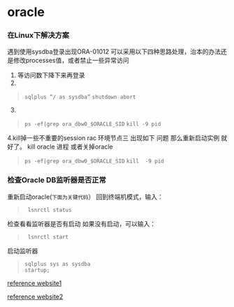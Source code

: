 # oracle
### 在Linux下解决方案
遇到使用sysdba登录出现ORA-01012
可以采用以下四种思路处理，治本的办法还是修改processes值，或者禁止一些异常访问

 1. 等访问数下降下来再登录
 2. 

 >  `sqlplus “/ as sysdba”`
> 	`shutdown abort		`

 3. 
> `ps -ef|grep ora_dbw0_$ORACLE_SID`
>    `kill -9 pid`

 

  4.kill掉一些不重要的session
 rac 环境节点三 出现如下 问题
那么重新启动实例 就好了。
kill oracle 进程 或者关掉oracle

> `ps -ef|grep ora_dbw0_$ORACLE_SID` 
> `kill  -9 pid`

### 检查Oracle DB监听器是否正常

重新启动oracle(`下面为关键代码`）
回到终端机模式，输入：

> ` lsnrctl status`

检查看看监听器是否有启动
如果没有启动，可以输入：

> ` lsnrctl start`

启动监听器
> `sqlplus sys as sysdba `  
> `startup;  `

[reference website1](http://www.cnblogs.com/mchina/archive/2012/11/27/2782993.html)

[reference website2](http://blog.csdn.net/u010098331/article/details/50767102)


